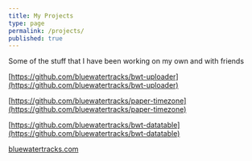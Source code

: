 ```yaml
---
title: My Projects
type: page
permalink: /projects/
published: true
---
```


Some of the stuff that I have been working on my own and with friends

[https://github.com/bluewatertracks/bwt-uploader](https://github.com/bluewatertracks/bwt-uploader)

[https://github.com/bluewatertracks/paper-timezone](https://github.com/bluewatertracks/paper-timezone)

[https://github.com/bluewatertracks/bwt-datatable](https://github.com/bluewatertracks/bwt-datatable)

[bluewatertracks.com](https://bluewatertracks.com)

